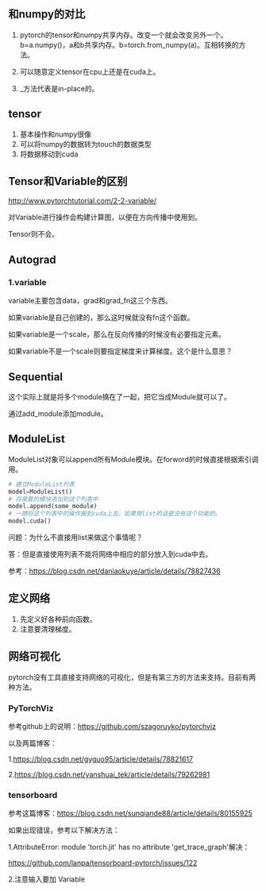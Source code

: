 ## 和numpy的对比

1. pytorch的tensor和numpy共享内存。改变一个就会改变另外一个。b=a.numpy()，a和b共享内存。b=torch.from_numpy(a)。互相转换的方法。

2. 可以随意定义tensor在cpu上还是在cuda上。

3. _方法代表是in-place的。


## tensor

1. 基本操作和numpy很像
2. 可以将numpy的数据转为touch的数据类型
3. 将数据移动到cuda

## Tensor和Variable的区别

http://www.pytorchtutorial.com/2-2-variable/

对Variable进行操作会构建计算图，以便在方向传播中使用到。

Tensor则不会。

## Autograd

### 1.variable

variable主要包含data，grad和grad_fn这三个东西。

如果variable是自己创建的，那么这时候就没有fn这个函数。

如果variable是一个scale，那么在反向传播的时候没有必要指定元素。

如果variable不是一个scale则要指定梯度来计算梯度。这个是什么意思？

## Sequential

这个实际上就是将多个module搞在了一起，把它当成Module就可以了。

通过add_module添加module。

## ModuleList

ModuleList对象可以append所有Module模块。在forword的时候直接根据索引调用。

~~~python
# 建立ModuleList列表
model=ModuleList()
# 将需要的模块添加到这个列表中
model.append(some_module)
# 一键将这个列表中的操作搬到cuda上去，如果用list的话是没有这个功能的。
model.cuda()
~~~

问题：为什么不直接用list来做这个事情呢？

答：但是直接使用列表不能将网络中相应的部分放入到cuda中去。 

参考：https://blog.csdn.net/daniaokuye/article/details/78827436

## 定义网络

1. 先定义好各种前向函数。
2. 注意要清理梯度。


## 网络可视化

pytorch没有工具直接支持网络的可视化，但是有第三方的方法来支持。目前有两种方法。

### PyTorchViz

参考github上的说明：https://github.com/szagoruyko/pytorchviz

以及两篇博客：

1.https://blog.csdn.net/gyguo95/article/details/78821617

2.https://blog.csdn.net/yanshuai_tek/article/details/79262981

### tensorboard

参考这篇博客：https://blog.csdn.net/sunqiande88/article/details/80155925

如果出现错误，参考以下解决方法：

1.AttributeError: module 'torch.jit' has no attribute 'get_trace_graph'解决：

https://github.com/lanpa/tensorboard-pytorch/issues/122

2.注意输入要加 Variable

